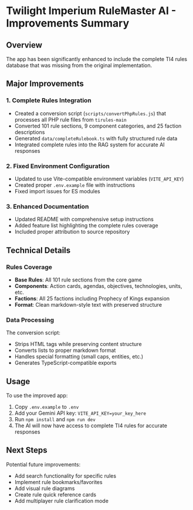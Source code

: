 # Twilight Imperium RuleMaster AI - Improvements Summary

## Overview
The app has been significantly enhanced to include the complete TI4 rules database that was missing from the original implementation.

## Major Improvements

### 1. Complete Rules Integration
- Created a conversion script (`scripts/convertPhpRules.js`) that processes all PHP rule files from `tirules-main`
- Converted 101 rule sections, 9 component categories, and 25 faction descriptions
- Generated `data/completeRulebook.ts` with fully structured rule data
- Integrated complete rules into the RAG system for accurate AI responses

### 2. Fixed Environment Configuration
- Updated to use Vite-compatible environment variables (`VITE_API_KEY`)
- Created proper `.env.example` file with instructions
- Fixed import issues for ES modules

### 3. Enhanced Documentation
- Updated README with comprehensive setup instructions
- Added feature list highlighting the complete rules coverage
- Included proper attribution to source repository

## Technical Details

### Rules Coverage
- **Base Rules**: All 101 rule sections from the core game
- **Components**: Action cards, agendas, objectives, technologies, units, etc.
- **Factions**: All 25 factions including Prophecy of Kings expansion
- **Format**: Clean markdown-style text with preserved structure

### Data Processing
The conversion script:
- Strips HTML tags while preserving content structure
- Converts lists to proper markdown format
- Handles special formatting (small caps, entities, etc.)
- Generates TypeScript-compatible exports

## Usage

To use the improved app:
1. Copy `.env.example` to `.env`
2. Add your Gemini API key: `VITE_API_KEY=your_key_here`
3. Run `npm install` and `npm run dev`
4. The AI will now have access to complete TI4 rules for accurate responses

## Next Steps

Potential future improvements:
- Add search functionality for specific rules
- Implement rule bookmarks/favorites
- Add visual rule diagrams
- Create rule quick reference cards
- Add multiplayer rule clarification mode